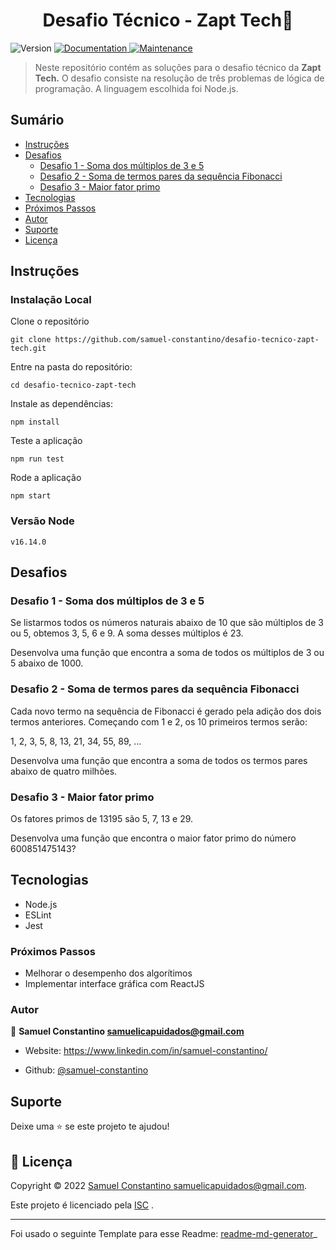 

<h1 align="center">Desafio Técnico -  Zapt Tech👋</h1>

<p>
  <img  alt="Version"  src="https://img.shields.io/badge/version-1.0.0-blue.svg?cacheSeconds=2592000"  />
	
  <a  href="https://github.com/samuel-constantino/task-manager-back-end#readme"  target="_blank">
    <img  alt="Documentation"  src="https://img.shields.io/badge/documentation-yes-brightgreen.svg"  />
  </a>
	
  <a  href="https://github.com/samuel-constantino/task-manager-back-end/graphs/commit-activity"  target="_blank">
    <img  alt="Maintenance"  src="https://img.shields.io/badge/Maintained%3F-yes-green.svg"  />
  </a>
</p>


> Neste repositório contém as soluções para o desafio técnico da <b>Zapt Tech.</b>
> O desafio consiste na resolução de três problemas de lógica de programação.
> A linguagem escolhida foi Node.js.
  
## Sumário

- [Instruções](#instruções)
- [Desafios](#desafios)
	- [Desafio 1 - Soma dos múltiplos de 3 e 5](#desafio-1---soma-dos-múltiplos-de-3-e-5)
	- [Desafio 2 - Soma de termos pares da sequência Fibonacci](#desafio-2---soma-de-termos-pares-da-sequência-fibonacci)
	- [Desafio 3 - Maior fator primo](#desafio-3---maior-fator-primo)
- [Tecnologias](#tecnologias)
- [Próximos Passos](#próximos-passos)
- [Autor](#autor)
- [Suporte](#suporte)
- [Licença](#-licença)

## Instruções

### Instalação Local

Clone o repositório
  
```
git clone https://github.com/samuel-constantino/desafio-tecnico-zapt-tech.git
```

Entre na pasta do repositório:

```
cd desafio-tecnico-zapt-tech
```

Instale as dependências:

```
npm install
```
  
Teste a aplicação
 
```
npm run test
```
Rode a aplicação

```
npm start
```
### Versão Node

```
v16.14.0
```


## Desafios

### Desafio 1 - Soma dos múltiplos de 3 e 5

Se listarmos todos os números naturais abaixo de 10 que são múltiplos de 3 ou 5, obtemos 3, 5, 6 e 9. A soma desses múltiplos é 23.

Desenvolva uma função que encontra a soma de todos os múltiplos de 3 ou 5 abaixo de 1000.

### Desafio 2 - Soma de termos pares da sequência Fibonacci

Cada novo termo na sequência de Fibonacci é gerado pela adição dos dois termos anteriores. Começando com 1 e 2, os 10 primeiros termos serão:

1, 2, 3, 5, 8, 13, 21, 34, 55, 89, ...
  
Desenvolva uma função que encontra a soma de todos os termos pares abaixo de quatro milhões.

### Desafio 3 - Maior fator primo

Os fatores primos de 13195 são 5, 7, 13 e 29.

Desenvolva uma função que encontra o maior fator primo do número 600851475143?

## Tecnologias

- Node.js
- ESLint
- Jest

### Próximos Passos

- Melhorar o desempenho dos algorítimos
- Implementar interface gráfica com ReactJS

### Autor

👤 **Samuel Constantino <samuelicapuidados@gmail.com>**

* Website: https://www.linkedin.com/in/samuel-constantino/

* Github: [@samuel-constantino](https://github.com/samuel-constantino)
  

## Suporte

Deixe uma ⭐️ se este projeto te ajudou!

## 📝 Licença

Copyright © 2022 [Samuel Constantino <samuelicapuidados@gmail.com>](https://github.com/samuel-constantino).<br  />

Este projeto é licenciado pela [ISC](https://github.com/samuel-constantino/task-manager-back-end/blob/master/LICENSE) .

***

Foi usado o seguinte Template para esse Readme: [readme-md-generator](https://github.com/kefranabg/readme-md-generator)_
